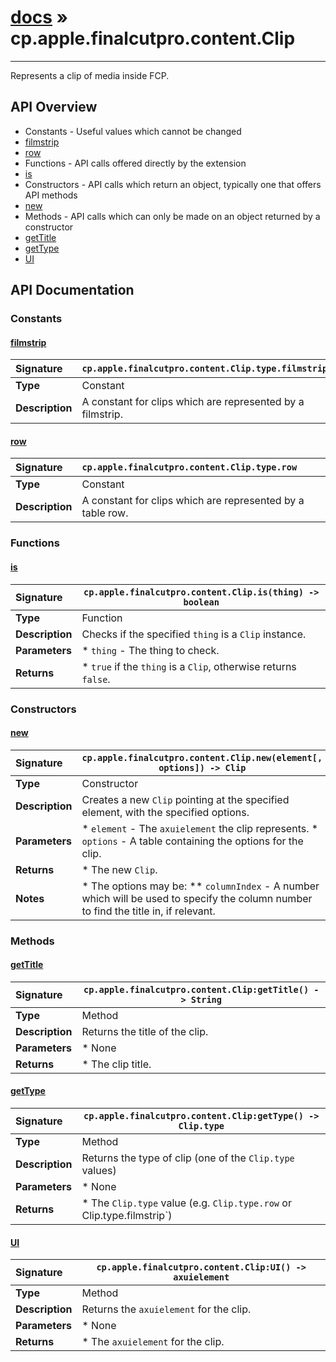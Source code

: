 # [docs](index.md) » cp.apple.finalcutpro.content.Clip
---

Represents a clip of media inside FCP.

## API Overview
* Constants - Useful values which cannot be changed
 * [filmstrip](#filmstrip)
 * [row](#row)
* Functions - API calls offered directly by the extension
 * [is](#is)
* Constructors - API calls which return an object, typically one that offers API methods
 * [new](#new)
* Methods - API calls which can only be made on an object returned by a constructor
 * [getTitle](#gettitle)
 * [getType](#gettype)
 * [UI](#ui)

## API Documentation

### Constants

#### [filmstrip](#filmstrip)
| <span style="float: left;">**Signature**</span> | <span style="float: left;">`cp.apple.finalcutpro.content.Clip.type.filmstrip` </span>                                                          |
| -----------------------------------------------------|---------------------------------------------------------------------------------------------------------|
| **Type**                                             | Constant                                                                                         |
| **Description**                                      | A constant for clips which are represented by a filmstrip.                                                                                         |

#### [row](#row)
| <span style="float: left;">**Signature**</span> | <span style="float: left;">`cp.apple.finalcutpro.content.Clip.type.row` </span>                                                          |
| -----------------------------------------------------|---------------------------------------------------------------------------------------------------------|
| **Type**                                             | Constant                                                                                         |
| **Description**                                      | A constant for clips which are represented by a table row.                                                                                         |

### Functions

#### [is](#is)
| <span style="float: left;">**Signature**</span> | <span style="float: left;">`cp.apple.finalcutpro.content.Clip.is(thing) -> boolean` </span>                                                          |
| -----------------------------------------------------|---------------------------------------------------------------------------------------------------------|
| **Type**                                             | Function                                                                                         |
| **Description**                                      | Checks if the specified `thing` is a `Clip` instance.                                                                                         |
| **Parameters**                                       |  * `thing`  - The thing to check.                                       |
| **Returns**                                          |  * `true` if the `thing` is a `Clip`, otherwise returns `false`.                                                |

### Constructors

#### [new](#new)
| <span style="float: left;">**Signature**</span> | <span style="float: left;">`cp.apple.finalcutpro.content.Clip.new(element[, options]) -> Clip` </span>                                                          |
| -----------------------------------------------------|---------------------------------------------------------------------------------------------------------|
| **Type**                                             | Constructor                                                                                         |
| **Description**                                      | Creates a new `Clip` pointing at the specified element, with the specified options.                                                                                         |
| **Parameters**                                       |  * `element`        - The `axuielement` the clip represents. * `options`        - A table containing the options for the clip.                                       |
| **Returns**                                          |  * The new `Clip`.                                                |
| **Notes**                                            |  * The options may be: ** `columnIndex`   - A number which will be used to specify the column number to find the title in, if relevant.                                                      |

### Methods

#### [getTitle](#gettitle)
| <span style="float: left;">**Signature**</span> | <span style="float: left;">`cp.apple.finalcutpro.content.Clip:getTitle() -> String` </span>                                                          |
| -----------------------------------------------------|---------------------------------------------------------------------------------------------------------|
| **Type**                                             | Method                                                                                         |
| **Description**                                      | Returns the title of the clip.                                                                                         |
| **Parameters**                                       |  * None                                       |
| **Returns**                                          |  * The clip title.                                                |

#### [getType](#gettype)
| <span style="float: left;">**Signature**</span> | <span style="float: left;">`cp.apple.finalcutpro.content.Clip:getType() -> Clip.type` </span>                                                          |
| -----------------------------------------------------|---------------------------------------------------------------------------------------------------------|
| **Type**                                             | Method                                                                                         |
| **Description**                                      | Returns the type of clip (one of the `Clip.type` values)                                                                                         |
| **Parameters**                                       |  * None                                       |
| **Returns**                                          |  * The `Clip.type` value (e.g. `Clip.type.row` or Clip.type.filmstrip`)                                                |

#### [UI](#ui)
| <span style="float: left;">**Signature**</span> | <span style="float: left;">`cp.apple.finalcutpro.content.Clip:UI() -> axuielement` </span>                                                          |
| -----------------------------------------------------|---------------------------------------------------------------------------------------------------------|
| **Type**                                             | Method                                                                                         |
| **Description**                                      | Returns the `axuielement` for the clip.                                                                                         |
| **Parameters**                                       |  * None                                       |
| **Returns**                                          |  * The `axuielement` for the clip.                                                |

